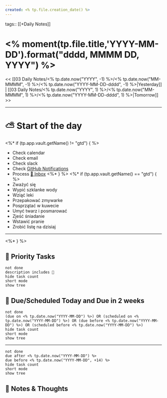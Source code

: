 ```yaml
---
created: <% tp.file.creation_date() %>
---
```

tags:: [[+Daily Notes]]

# <% moment(tp.file.title,'YYYY-MM-DD').format("dddd, MMMM DD, YYYY") %>

<< [[03 Daily Notes/<% tp.date.now("YYYY", -1) %>/<% tp.date.now("MM-MMMM", -1) %>/<% tp.date.now("YYYY-MM-DD-dddd", -1) %>|Yesterday]] | [[03 Daily Notes/<% tp.date.now("YYYY", 1) %>/<% tp.date.now("MM-MMMM", 1) %>/<% tp.date.now("YYYY-MM-DD-dddd", 1) %>|Tomorrow]] >>

---
# ⛅ Start of the day
<%* if (tp.app.vault.getName() != "gtd") { %>
- Check calendar
- Check email
- Check slack
- Check [GitHub Notifications](https://github.com/notifications)
- Process [📩 Inbox](../../01%20Project%20Management/📩%20Inbox.md)
<%* } %>
<%* if (tp.app.vault.getName() == "gtd") { %>
- Zważyć się
- Wypić szklanke wody
- Wziąć leki
- Przepakować zmywarke
- Posprzątać w kuwecie
- Umyć twarz i posmarować
- Zjeść śniadanie
- Wstawić pranie
- Zrobić listę na dzisiaj
---
<%* } %>

## 🔼 Priority Tasks
```tasks
not done
description includes 🔼
hide task count
short mode
show tree
```

## 📅 Due/Scheduled Today and Due in 2 weeks
```tasks
not done  
(due on <% tp.date.now("YYYY-MM-DD") %>) OR (scheduled on <% tp.date.now("YYYY-MM-DD") %>) OR (due before <% tp.date.now("YYYY-MM-DD") %>) OR (scheduled before <% tp.date.now("YYYY-MM-DD") %>)
hide task count
short mode
show tree
```
---
```tasks
not done
due after <% tp.date.now("YYYY-MM-DD") %>
due before <% tp.date.now("YYYY-MM-DD", +14) %>
hide task count
short mode
show tree
```
## 📝 Notes & Thoughts

